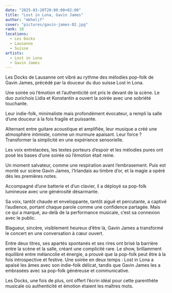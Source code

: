 ```yaml
---
date: "2025-03-20T20:00:00+02:00"
title: "Lost in Lona, Gavin James"
author: "mkhelif"
cover: "pictures/gavin-james-02.jpg"
rank: 10
locations:
  - Les Docks
  - Lausanne
  - Suisse
artists:
  - Lost in Lona
  - Gavin James
---
```


Les Docks de Lausanne ont vibré au rythme des mélodies pop-folk de Gavin James, précédé par la douceur du duo suisse
Lost in Lona.

Une soirée où l’émotion et l’authenticité ont pris le devant de la scène.
Le duo zurichois Lidia et Konstantin a ouvert la soirée avec une sobriété touchante.

Leur indie-folk, minimaliste mais profondément évocateur, a rempli la salle d’une douceur à la fois fragile et
puissante.

Alternant entre guitare acoustique et amplifiée, leur musique a créé une atmosphère intimiste, comme un murmure
apaisant.
Leur force ? Transformer la simplicité en une expérience sensorielle.

Les voix entrelacées, les textes porteurs d’espoir et les mélodies pures ont posé les bases d’une soirée où l’émotion
était reine.

Un moment salvateur, comme une respiration avant l’embrasement.
Puis est monté sur scène Gavin James, l’Irlandais au timbre d’or, et la magie a opéré dès les premières notes.

Accompagné d’une batterie et d’un clavier, il a déployé sa pop-folk lumineuse avec une générosité désarmante.

Sa voix, tantôt chaude et enveloppante, tantôt aiguë et percutante, a captivé l’audience, portant chaque parole comme
une confidence partagée.
Mais ce qui a marqué, au-delà de la performance musicale, c’est sa connexion avec le public.

Blagueur, sincère, visiblement heureux d’être là, Gavin James a transformé le concert en une conversation à cœur ouvert.

Entre deux titres, ses apartés spontanés et ses rires ont brisé la barrière entre la scène et la salle, créant une
complicité rare.
Le show, brillamment équilibré entre mélancolie et énergie, a prouvé que la pop-folk peut être à la fois introspective
et festive.
Une soirée en deux temps : Lost in Lona a apaisé les âmes avec son indie-folk délicat, tandis que Gavin James les a
embrasées avec sa pop-folk généreuse et communicative.

Les Docks, une fois de plus, ont offert l’écrin idéal pour cette parenthète musicale où authenticité et émotion étaient
les maîtres mots.
